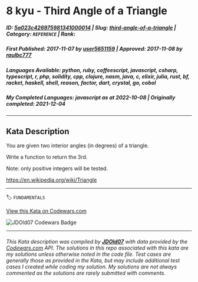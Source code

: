 # 8 kyu - Third Angle of a Triangle

##### **ID**: [5a023c426975981341000014](https://www.codewars.com/kata/5a023c426975981341000014) | **Slug**: [third-angle-of-a-triangle](https://www.codewars.com/kata/5a023c426975981341000014) | **Category**: `REFERENCE` | **Rank**: <span style="color:white">8 kyu</span>

##### **First Published**: 2017-11-07 ***by*** [user5651159](https://www.codewars.com/users/user5651159) | **Approved**: 2017-11-08 ***by*** [raulbc777](https://www.codewars.com/users/raulbc777)

##### **Languages Available**: python, ruby, coffeescript, javascript, csharp, typescript, r, php, solidity, cpp, clojure, nasm, java, c, elixir, julia, rust, bf, racket, haskell, shell, reason, factor, dart, crystal, go, cobol

##### **My Completed Languages**: javascript ***as at*** 2022-10-08 | **Originally completed**: 2021-12-04

---

## Kata Description


You are given two interior angles (in degrees) of a triangle. 



Write a function to return the 3rd.



Note: only positive integers will be tested.



https://en.wikipedia.org/wiki/Triangle

---


🏷 `FUNDAMENTALS`


[View this Kata on Codewars.com](https://www.codewars.com/kata/5a023c426975981341000014)

![](https://www.codewars.com/users/jdold07/badges/large "JDOld07 Codewars Badge")

---

###### *This Kata description was compiled by [**JDOld07**](https://tpstech.dev) with data provided by the [Codewars.com](https://www.codewars.com) API.  The solutions in this repo associated with this kata are my solutions unless otherwise noted in the code file.  Test cases are generally those as provided in the Kata, but may include additional test cases I created while coding my solution.  My solutions are not always commented as the solutions are rarely submitted with comments.*
